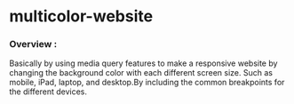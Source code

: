 # multicolor-website

### Overview :
Basically by using media query features to make a responsive website by changing the background color with each different screen size. Such as mobile, iPad, laptop, and desktop.By including the common breakpoints for the different devices.
